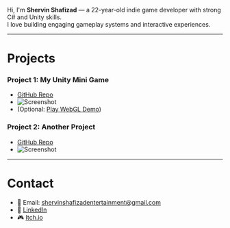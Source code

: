 Hi, I'm **Shervin Shafizad** — a 22-year-old indie game developer with strong C# and Unity skills.  
I love building engaging gameplay systems and interactive experiences.  

---

# Projects
### Project 1: My Unity Mini Game
- [GitHub Repo](https://github.com/yourusername/project1)  
- ![Screenshot](https://via.placeholder.com/400x200)  
- (Optional: [Play WebGL Demo](#))  

### Project 2: Another Project
- [GitHub Repo](https://github.com/yourusername/project2)  
- ![Screenshot](https://via.placeholder.com/400x200)  

---

# Contact
- 📧 Email: shervinshafizadentertainment@gmail.com  
- 💼 [LinkedIn](https://www.linkedin.com/in/shervin-shafizad-3535b8228/?originalSubdomain=ir)  
- 🎮 [Itch.io](https://shervin-shafizad.itch.io/)  
